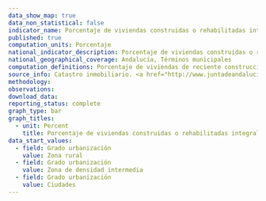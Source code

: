 ```yaml
---
data_show_map: true
data_non_statistical: false
indicator_name: Porcentaje de viviendas construidas o rehabilitadas integralmente a partir de 1980
published: true
computation_units: Porcentaje
national_indicator_description: Porcentaje de viviendas construidas o rehabilitadas integralmente a partir de 1980
national_geographical_coverage: Andalucía, Términos municipales
computation_definitions: Porcentaje de viviendas de reciente construcción en el municipio, por lo tanto que se ajustan a normativa constructiva y energética más reciente y eficiente. Viviendas construidas o rehabilitadas integralmente a partir de 1980. Este indicador aproxima, a nivel municipal, la población cuya fuente primaria de energía son los combustibles y tecnologías limpios
source_info: Catastro inmobiliario. <a href="http://www.juntadeandalucia.es/institutodeestadisticaycartografia/espacios-construidos/viviendas/index.htm" target="_blank">http://www.juntadeandalucia.es/institutodeestadisticaycartografia/espacios-construidos/viviendas/index.htm</a>
methodology:
observations: 
download_data:
reporting_status: complete
graph_type: bar
graph_titles:
  - unit: Percent
    title: Porcentaje de viviendas construidas o rehabilitadas integralmente a partir de 1980
data_start_values:
  - field: Grado urbanización
    value: Zona rural
  - field: Grado urbanización
    value: Zona de densidad intermedia
  - field: Grado urbanización
    value: Ciudades  
---
```


